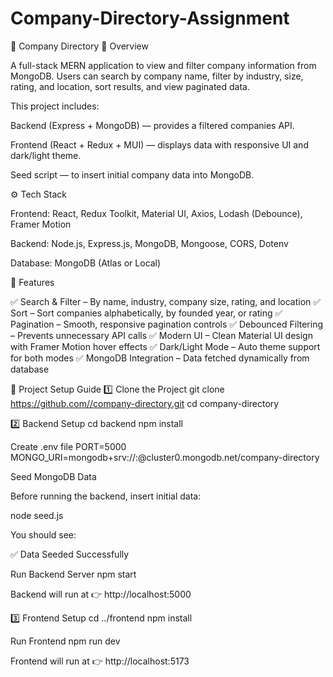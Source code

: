 # Company-Directory-Assignment

🏢 Company Directory 📘 Overview

A full-stack MERN application to view and filter company information from MongoDB. Users can search by company name, filter by industry, size, rating, and location, sort results, and view paginated data.

This project includes:

Backend (Express + MongoDB) — provides a filtered companies API.

Frontend (React + Redux + MUI) — displays data with responsive UI and dark/light theme.

Seed script — to insert initial company data into MongoDB.

⚙️ Tech Stack

Frontend: React, Redux Toolkit, Material UI, Axios, Lodash (Debounce), Framer Motion

Backend: Node.js, Express.js, MongoDB, Mongoose, CORS, Dotenv

Database: MongoDB (Atlas or Local)

🌟 Features

✅ Search & Filter – By name, industry, company size, rating, and location ✅ Sort – Sort companies alphabetically, by founded year, or rating ✅ Pagination – Smooth, responsive pagination controls ✅ Debounced Filtering – Prevents unnecessary API calls ✅ Modern UI – Clean Material UI design with Framer Motion hover effects ✅ Dark/Light Mode – Auto theme support for both modes ✅ MongoDB Integration – Data fetched dynamically from database

🚀 Project Setup Guide 1️⃣ Clone the Project git clone https://github.com//company-directory.git cd company-directory

2️⃣ Backend Setup cd backend npm install

Create .env file PORT=5000 MONGO_URI=mongodb+srv://:@cluster0.mongodb.net/company-directory

Seed MongoDB Data

Before running the backend, insert initial data:

node seed.js

You should see:

✅ Data Seeded Successfully

Run Backend Server npm start

Backend will run at 👉 http://localhost:5000

3️⃣ Frontend Setup cd ../frontend npm install

Run Frontend npm run dev

Frontend will run at 👉 http://localhost:5173
